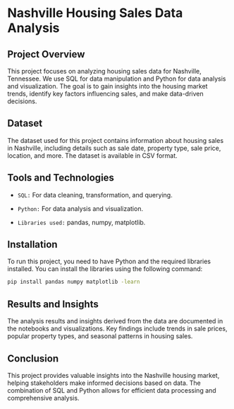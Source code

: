 # Nashville Housing Sales Data Analysis
## Project Overview
This project focuses on analyzing housing sales data for Nashville, Tennessee. We use SQL for data manipulation and Python for data analysis and visualization. The goal is to gain insights into the housing market trends, identify key factors influencing sales, and make data-driven decisions.

## Dataset
The dataset used for this project contains information about housing sales in Nashville, including details such as sale date, property type, sale price, location, and more. The dataset is available in CSV format.

## Tools and Technologies
- `SQL:` For data cleaning, transformation, and querying.

- `Python:` For data analysis and visualization.

- `Libraries used:` pandas, numpy, matplotlib.


## Installation
To run this project, you need to have Python and the required libraries installed. You can install the libraries using the following command:

```bash
pip install pandas numpy matplotlib -learn
```

## Results and Insights
The analysis results and insights derived from the data are documented in the notebooks and visualizations. Key findings include trends in sale prices, popular property types, and seasonal patterns in housing sales.

## Conclusion
This project provides valuable insights into the Nashville housing market, helping stakeholders make informed decisions based on data. The combination of SQL and Python allows for efficient data processing and comprehensive analysis.
